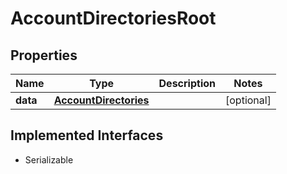 

# AccountDirectoriesRoot

## Properties

Name | Type | Description | Notes
------------ | ------------- | ------------- | -------------
**data** | [**AccountDirectories**](AccountDirectories.md) |  |  [optional]


## Implemented Interfaces

* Serializable


